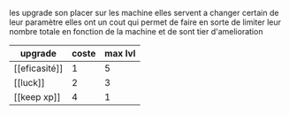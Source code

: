 les upgrade son placer sur les machine elles servent a changer certain de leur paramètre
elles ont un cout qui permet de faire en sorte de limiter leur nombre totale en fonction de la machine et de sont tier d'amelioration 

| upgrade       | coste | max lvl |
| ------------- | ----- | ------- |
| [[eficasité]] | 1     | 5       |
| [[luck]]      | 2     | 3       |
| [[keep xp]]   | 4     | 1       |
